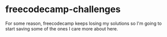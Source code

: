 # freecodecamp-challenges
For some reason, freecodecamp keeps losing my solutions so I'm going to start saving some of the ones I care more about here.
